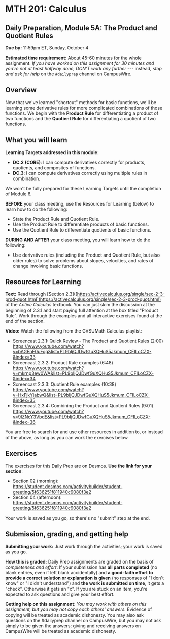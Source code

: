 ﻿# MTH 201: Calculus 

## Daily Preparation, Module 5A: The Product and Quotient Rules 

**Due by:** 11:59pm ET, Sunday, October 4

**Estimated time requirement:** About 45-60 minutes for the whole assignment. *If you have worked on this assignment for 30 minutes and you're not at least halfway done, DON'T work any further* --- instead, *stop and ask for help* on the `#dailyprep` channel on CampusWire. 

## Overview 

Now that we've learned "shortcut" methods for basic functions, we'll be learning some derivative rules for more complicated combinations of those functions. We begin with the **Product Rule** for differentiating a product of two functions and the **Quotient Rule** for differentiating a quotient of two functions. 


## What you will learn 

**Learning Targets addressed in this module:** 

-   **DC.2**  **(CORE)**: I can compute derivatives correctly for products, quotients, and composites of functions.
-   **DC.3**: I can compute derivatives correctly using multiple rules in combination.

We won't be fully prepared for these Learning Targets until the completion of Module 6. 


**BEFORE** your class meeting, use the Resources for Learning (below) to learn how to do the following: 

-   State the Product Rule and Quotient Rule.
-   Use the Product Rule to differentiate products of basic functions.
-   Use the Quotient Rule to differentiate quotients of basic functions.



**DURING AND AFTER** your class meeting, you will learn how to do the following: 

-   Use derivative rules (including the Product and Quotient Rule, but also older rules) to solve problems about slopes, velocities, and rates of change involving basic functions.


## Resources for Learning

**Text:** Read through [Section 2.3]([https://activecalculus.org/single/sec-2-3-prod-quot.html](https://activecalculus.org/single/sec-2-3-prod-quot.html) of the *Active Calculus* textbook. You can just skim the discussion at the beginning of 2.3.1 and start paying full attention at the box titled "Product Rule". Work through the examples and all interactive exercises found at the end of the section. 

**Video:** Watch the following from the GVSUMath Calculus playlist: 

- Screencast 2.3.1: Quick Review - The Product and Quotient Rules (2:00) https://www.youtube.com/watch?v=bAGEnF0uFog&list=PL9bIjQJDwfGuXQHuS5Jkmum_CFILoCZX-&index=33
- Screencast 2.3.2: Product Rule examples (6:48) https://www.youtube.com/watch?v=mkrnp3ew0WA&list=PL9bIjQJDwfGuXQHuS5Jkmum_CFILoCZX-&index=34
- Screencast 2.3.3: Quotient Rule examples (10:38) https://www.youtube.com/watch?v=HxFjkYjabwQ&list=PL9bIjQJDwfGuXQHuS5Jkmum_CFILoCZX-&index=35
- Screencast 2.3.4: Combining the Product and Quotient Rules (9:01) https://www.youtube.com/watch?v=9lZNcY3VbdE&list=PL9bIjQJDwfGuXQHuS5Jkmum_CFILoCZX-&index=36

You are free to search for and use other resources in addition to, or instead of the above, as long as you can work the exercises below.


## Exercises

The exercises for this Daily Prep are on Desmos. **Use the link for your section**: 

- Section 02 (morning): https://student.desmos.com/activitybuilder/student-greeting/5f636251f811940c9080f3e2
- Section 04 (afternoon): https://student.desmos.com/activitybuilder/student-greeting/5f636251f811940c9080f3e2 

Your work is saved as you go, so there's no "submit" step at the end. 

## Submission, grading, and getting help 

**Submitting your work:** Just work through the activities; your work is saved as you go. 

**How this is graded:** Daily Prep assignments are graded on the basis of *completeness and effort*: If your submission has **all parts completed** (no blank entries, even if left blank accidentally) and **a good-faith effort to provide a correct solution or explanation is given** (no responses of "I don't know" or "I didn't understand") and **the work is submitted on time**, it gets a "check". Otherwise it gets an "x". If you are stuck on an item, you're expected to ask questions and give your best effort.  

**Getting help on this assignment:** *You may work with others on this assignment, but you may not copy each others' answers.* Evidence of copying will be treated as academic dishonesty. You may also ask questions on the #dailyprep channel on CampusWire, but you may not ask simply to be given the answers; giving and receiving answers on CampusWire will be treated as academic dishonesty.
<!--stackedit_data:
eyJoaXN0b3J5IjpbLTMwMTI0ODU5MF19
-->